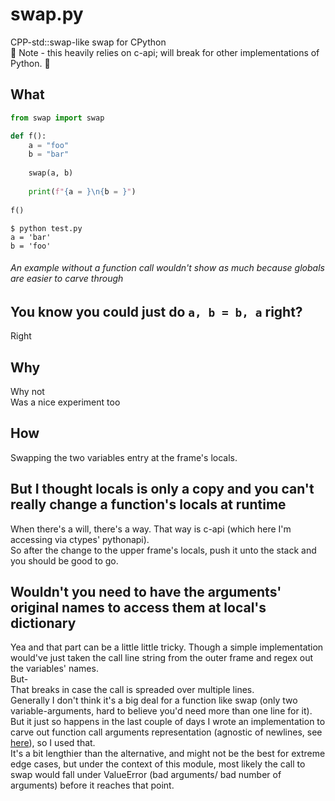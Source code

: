# swap.py
CPP-std::swap-like swap for CPython\
🔴 Note - this heavily relies on c-api; will break for other implementations of Python. 🔴
## What
```python
from swap import swap

def f():
    a = "foo" 
    b = "bar"
    
    swap(a, b)
    
    print(f"{a = }\n{b = }")
    
f() 
```

```console
$ python test.py
a = 'bar'
b = 'foo'
```
###### An example without a function call wouldn't show as much because globals are easier to carve through <br />

## You know you could just do `a, b = b, a` right?
Right

## Why
Why not \
Was a nice experiment too

## How
Swapping the two variables entry at the frame's locals.

## But I thought locals is only a copy and you can't really change a function's locals at runtime
When there's a will, there's a way. That way is c-api (which here I'm accessing via ctypes' pythonapi).\
So after the change to the upper frame's locals, push it unto the stack and you should be good to go.
 
 ## Wouldn't you need to have the arguments' original names to access them at local's dictionary
 Yea and that part can be a little little tricky.
 Though a simple implementation would've just taken the call line string from the outer frame and regex out the variables' names.\
 But-\
 That breaks in case the call is spreaded over multiple lines.\
 Generally I don't think it's a big deal for a function like swap (only two variable-arguments, hard to believe you'd need more than one line for it).\
 But it just so happens in the last couple of days I wrote an implementation to carve out function call
 arguments representation (agnostic of newlines, see [here](https://github.com/dankeyy/arg_repr.py/)), so I used that.\
 It's a bit lengthier than the alternative, and might not be the best for extreme edge cases, but under the context of this module, most likely the call to swap would fall under 
 ValueError (bad arguments/ bad number of arguments) before it reaches that point.

